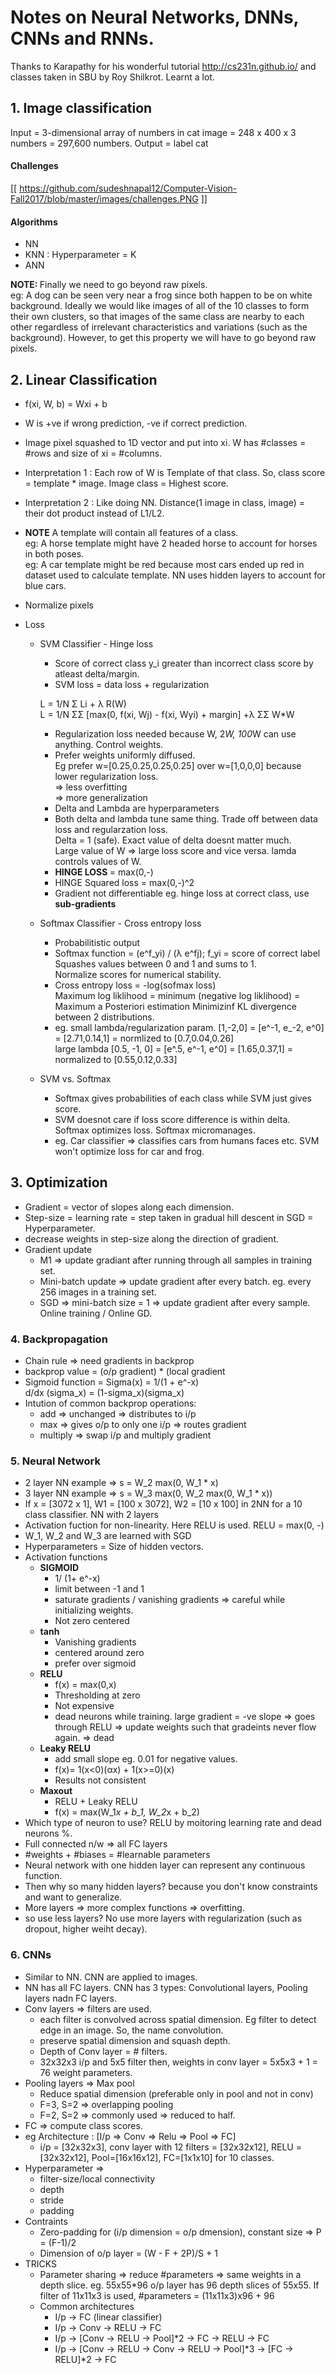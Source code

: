 # Notes on Neural Networks, DNNs, CNNs and RNNs.
Thanks to Karapathy for his wonderful tutorial http://cs231n.github.io/ and classes taken in SBU by Roy Shilkrot. Learnt a lot.

## 1. Image classification
Input = 3-dimensional array of numbers in cat image = 248 x 400 x 3 numbers = 297,600 numbers.
Output = label cat

#### Challenges
[[ https://github.com/sudeshnapal12/Computer-Vision-Fall2017/blob/master/images/challenges.PNG ]]

#### Algorithms
* NN
* KNN : Hyperparameter = K
* ANN

<b> NOTE: </b> Finally we need to go beyond raw pixels. </br>
eg: A dog can be seen very near a frog since both happen to be on white background. Ideally we would like images of all of the 10 classes to form their own clusters, so that images of the same class are nearby to each other regardless of irrelevant characteristics and variations (such as the background). 
However, to get this property we will have to go beyond raw pixels.

## 2. Linear Classification
* f(xi, W, b) = Wxi + b
* W is +ve if wrong prediction, -ve if correct prediction.
* Image pixel squashed to 1D vector and put into xi. W has #classes = #rows and size of xi = #columns.
* Interpretation 1 : Each row of W is Template of that class. So, class score = template * image. Image class = Highest score.
* Interpretation 2 : Like doing NN. Distance(1 image in class, image) = their dot product instead of L1/L2. 
* <b>NOTE</b> A template will contain all features of a class. </br>
eg: A horse template might have 2 headed horse to account for horses in both poses.</br>
eg: A car template might be red because most cars ended up red in dataset used to calculate template. NN uses hidden layers to account for blue cars.
* Normalize pixels

* Loss
  * SVM Classifier - Hinge loss </br>
    * Score of correct class y_i greater than incorrect class score by atleast delta/margin.
    * SVM loss = data loss + regularization
    
    L = 1/N &#931; Li + &#955; R(W) </br>
    L = 1/N &#931;&#931; [max(0, f(xi, Wj) - f(xi, Wyi) + margin] +&#955; &#931;&#931; W*W </br>
    
    * Regularization loss needed because W, 2*W, 100*W can use anything. Control weights.
    * Prefer weights uniformly diffused. </br> 
    Eg prefer w=[0.25,0.25,0.25,0.25] over w=[1,0,0,0] because lower regularization loss. </br>
    => less overfitting </br>
    => more generalization </br>
    * Delta and Lambda are hyperparameters
    * Both delta and lambda tune same thing. Trade off between data loss and regularzation loss. </br>
    Delta = 1 (safe). Exact value of delta doesnt matter much. </br>
    Large value of W => large loss score and vice versa. lamda controls values of W.
    * <b> HINGE LOSS </b> = max(0,-)
    * HINGE Squared loss = max(0,-)^2
    * Gradient not differentiable eg. hinge loss at correct class, use <b> sub-gradients </b>
   
  * Softmax Classifier - Cross entropy loss </br>
    * Probabilitistic output
    * Softmax function = (e^f_yi) / (&#955; e^fj); f_yi = score of correct label </br>
        Squashes values between 0 and 1 and sums to 1. </br>
        Normalize scores for numerical stability. </br>
    * Cross entropy loss = -log(sofmax loss) </br>
        Maximum log liklihood = minimum (negative log liklihood) = Maximum a Posteriori estimation
        Minimizinf KL divergence between 2 distributions.
    * eg. small lambda/regularization param. [1,-2,0] = [e^-1, e_-2, e^0] = [2.71,0.14,1] = normlized to [0.7,0.04,0.26] </br>
      large lambda [0.5, -1, 0] = [e^.5, e^-1, e^0] = [1.65,0.37,1] = normalized to [0.55,0.12,0.33]
   
   * SVM vs. Softmax
     * Softmax gives probabilities of each class while SVM just gives score. 
     * SVM doesnot care if loss score difference is within delta. Softmax optimizes loss. Softmax micromanages.
     * eg. Car classifier => classifies cars from humans faces etc. SVM won't optimize loss for car and frog.
   
## 3. Optimization
* Gradient = vector of slopes along each dimension.
* Step-size = learning rate = step taken in gradual hill descent in SGD = Hyperparameter.
* decrease weights in step-size along the direction of gradient.
* Gradient update
  * M1 => update gradiant after running through all samples in training set.
  * Mini-batch update => update gradient after every batch. eg. every 256 images in a training set.
  * SGD => mini-batch size = 1 => update gradient after every sample. Online training / Online GD.
  
### 4. Backpropagation
 * Chain rule => need gradients in backprop
 * backprop value = (o/p gradient) * (local gradient
 * Sigmoid function = Sigma(x) = 1/(1 + e^-x) </br>
   d/dx (sigma_x) = (1-sigma_x)(sigma_x)
 * Intution of common backprop operations:
   * add => unchanged => distributes to i/p
   * max => gives o/p to only one i/p => routes gradient
   * multiply => swap i/p and multiply gradient

### 5. Neural Network
 * 2 layer NN example => s = W_2 max(0, W_1 * x)
 * 3 layer NN example => s = W_3 max(0,  W_2 max(0, W_1 * x))
 * If x = [3072 x 1], W1 = [100 x 3072], W2 = [10 x 100] in 2NN for a 10 class classifier. NN with 2 layers
 * Activation fuction for non-linearity. Here RELU is used. RELU = max(0, -)
 * W_1, W_2 and W_3 are learned with SGD
 * Hyperparameters = Size of hidden vectors.
 * Activation functions
   * <b> SIGMOID </b> 
     * 1/ (1+ e^-x)
     * limit between -1 and 1 
     * saturate gradients / vanishing gradients => careful while initializing weights.
     * Not zero centered
   * <b> tanh </b>
     * Vanishing gradients
     * centered around zero
     * prefer over sigmoid
   * <b> RELU </b>
     * f(x) = max(0,x)
     * Thresholding at zero
     * Not expensive
     * dead neurons while training. large gradient = -ve slope => goes through RELU => update weights such that gradeints never flow again. => dead
   * <b> Leaky RELU </b>
     * add small slope eg. 0.01 for negative values.
     * f(x)= 1(x<0)(αx) + 1(x>=0)(x)
     * Results not consistent
   * <b> Maxout </b>
     * RELU + Leaky RELU
     * f(x) = max(W_1*x + b_1, W_2*x + b_2)
 * Which type of neuron to use? RELU by moitoring learning rate and dead neurons %.
 * Full connected n/w => all FC layers
 * #weights + #biases = #learnable parameters
 * Neural network with one hidden layer can represent any continuous function.
 * Then why so many hidden layers? because you don't know constraints and want to generalize.
 * More layers => more complex functions => overfitting.
 * so use less layers? No use more layers with regularization (such as dropout, higher weiht decay).
 
 ### 6. CNNs
 * Similar to NN. CNN are applied to images.
 * NN has all FC layers. CNN has 3 types: Convolutional layers, Pooling layers nadn FC layers.
 * Conv layers => filters are used.
    * each filter is convolved across spatial dimension. Eg filter to detect edge in an image. So, the name convolution.
    * preserve spatial dimension and squash depth. 
    * Depth of Conv layer = # filters.
    * 32x32x3 i/p and 5x5 filter then, weights in conv layer = 5x5x3 + 1 = 76 weight parameters.
 * Pooling layers => Max pool
    * Reduce spatial dimension (preferable only in pool and not in conv)
    * F=3, S=2 => overlapping pooling
    * F=2, S=2 => commonly used => reduced to half.
 * FC => compute class scores.
 * eg Architecture : [I/p => Conv => Relu => Pool => FC]
    * i/p = [32x32x3], conv layer with 12 filters = [32x32x12], RELU = [32x32x12], Pool=[16x16x12], FC=[1x1x10] for 10 classes.
 * Hyperparameter => 
    * filter-size/local connectivity
    * depth
    * stride
    * padding
 * Contraints 
    * Zero-padding for (i/p dimension = o/p dmension), constant size => P = (F-1)/2
    * Dimension of o/p layer = (W - F + 2P)/S + 1
 * TRICKS
    * Parameter sharing => reduce #parameters => same weights in a depth slice. eg. 55x55*96 o/p layer has 96 depth slices of 55x55. If filter of 11x11x3 is used, #parameters = (11x11x3)x96 + 96
    * Common architectures
       * I/p -> FC (linear classifier)
       * I/p -> Conv -> RELU -> FC
       * I/p -> [Conv -> RELU -> Pool]*2 -> FC -> RELU -> FC
       * I/p -> [Conv -> RELU -> Conv -> RELU -> Pool]*3 -> [FC -> RELU]*2 -> FC
       
### 
